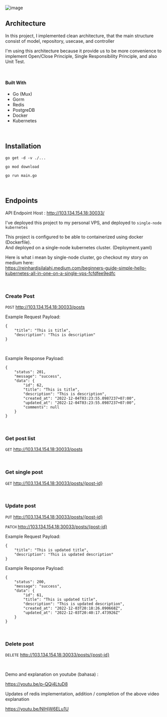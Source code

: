 ![image](https://user-images.githubusercontent.com/7758970/205461470-544322a0-3577-4bf8-980b-39b45762fd5e.png)


## Architecture

In this project, I implemented clean architecture, that the main structure consist of model, repository, usecase, and controller

I'm using this architecture because it provide us to be more convenience to implement Open/Close Principle, Single Responsibility Principle, and also Unit Test.

<br> 

#### Built With

* Go (Mux)
* Gorm
* Redis
* PostgreDB
* Docker
* Kubernetes

<br>

## Installation
`go get -d -v ./...`

`go mod download`

`go run main.go`

<br>

## Endpoints

API Endpoint Host : http://103.134.154.18:30033/

I've deployed this project to my personal VPS, and deployed to `single-node kubernetes`

This project is configured to be able to containerized using docker (Dockerfile). <br> And deployed on a single-node kubernetes cluster. (Deployment.yaml)

Here is what i mean by single-node cluster, go checkout my story on medium here: <br>
https://reinhardjsilalahi.medium.com/beginners-guide-simple-hello-kubernetes-all-in-one-on-a-single-vps-fcfdfee9edfc

<br> 

### Create Post
`POST` http://103.134.154.18:30033/posts

Example Request Payload:
```
{
    "title": "This is title",
    "description": "This is description"
}
```

<br> 

Example Response Payload:
```
{
    "status": 201,
    "message": "success",
    "data": {
        "id": 62,
        "title": "This is title",
        "description": "This is description",
        "created_at": "2022-12-04T03:23:55.0987237+07:00",
        "updated_at": "2022-12-04T03:23:55.0987237+07:00",
        "comments": null
    }
}
```

<br>

### Get post list
`GET` http://103.134.154.18:30033/posts

<br>

### Get single post
`GET` http://103.134.154.18:30033/posts/{post-id}

<br> 

### Update post
`PUT` http://103.134.154.18:30033/posts/{post-id}

`PATCH` http://103.134.154.18:30033/posts/{post-id}

Example Request Payload:
```
{
    "title": "This is updated title",
    "description": "This is updated description"
}
```

Example Response Payload:
```
{
    "status": 200,
    "message": "success",
    "data": {
        "id": 61,
        "title": "This is updated title",
        "description": "This is updated description",
        "created_at": "2022-12-03T20:18:26.090668Z",
        "updated_at": "2022-12-03T20:40:17.473926Z"
    }
}
```

<br> 

### Delete post
`DELETE` http://103.134.154.18:30033/posts/{post-id}

<br>

Demo and explanation on youtube (bahasa) :

https://youtu.be/p-QQj4LtuD8

Updates of redis implementation, addition / completion of the above video explanation

https://youtu.be/NlHjW6ELu1U
